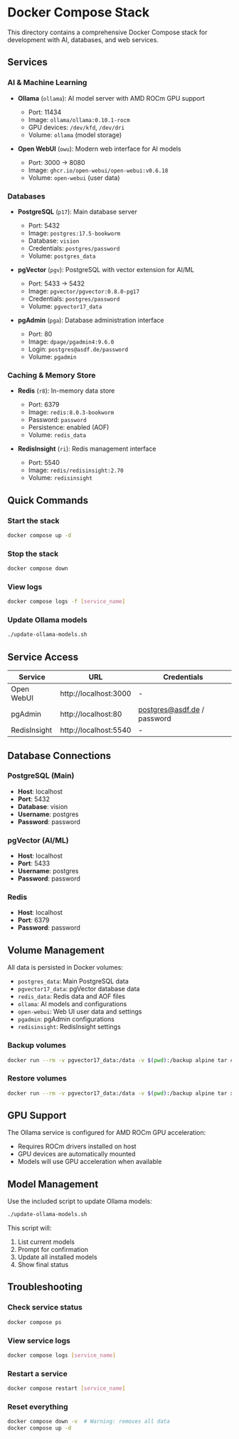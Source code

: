 # Docker Compose Stack

This directory contains a comprehensive Docker Compose stack for development with AI, databases, and web services.

## Services

### AI & Machine Learning
- **Ollama** (`ollama`): AI model server with AMD ROCm GPU support
  - Port: 11434
  - Image: `ollama/ollama:0.10.1-rocm`
  - GPU devices: `/dev/kfd`, `/dev/dri`
  - Volume: `ollama` (model storage)

- **Open WebUI** (`owu`): Modern web interface for AI models
  - Port: 3000 → 8080
  - Image: `ghcr.io/open-webui/open-webui:v0.6.18`
  - Volume: `open-webui` (user data)

### Databases
- **PostgreSQL** (`p17`): Main database server
  - Port: 5432
  - Image: `postgres:17.5-bookworm`
  - Database: `vision`
  - Credentials: `postgres/password`
  - Volume: `postgres_data`

- **pgVector** (`pgv`): PostgreSQL with vector extension for AI/ML
  - Port: 5433 → 5432
  - Image: `pgvector/pgvector:0.8.0-pg17`
  - Credentials: `postgres/password`
  - Volume: `pgvector17_data`

- **pgAdmin** (`pga`): Database administration interface
  - Port: 80
  - Image: `dpage/pgadmin4:9.6.0`
  - Login: `postgres@asdf.de/password`
  - Volume: `pgadmin`

### Caching & Memory Store
- **Redis** (`r8`): In-memory data store
  - Port: 6379
  - Image: `redis:8.0.3-bookworm`
  - Password: `password`
  - Persistence: enabled (AOF)
  - Volume: `redis_data`

- **RedisInsight** (`ri`): Redis management interface
  - Port: 5540
  - Image: `redis/redisinsight:2.70`
  - Volume: `redisinsight`

## Quick Commands

### Start the stack
```bash
docker compose up -d
```

### Stop the stack
```bash
docker compose down
```

### View logs
```bash
docker compose logs -f [service_name]
```

### Update Ollama models
```bash
./update-ollama-models.sh
```

## Service Access

| Service | URL | Credentials |
|---------|-----|-------------|
| Open WebUI | http://localhost:3000 | - |
| pgAdmin | http://localhost:80 | postgres@asdf.de / password |
| RedisInsight | http://localhost:5540 | - |

## Database Connections

### PostgreSQL (Main)
- **Host**: localhost
- **Port**: 5432
- **Database**: vision
- **Username**: postgres
- **Password**: password

### pgVector (AI/ML)
- **Host**: localhost
- **Port**: 5433
- **Username**: postgres
- **Password**: password

### Redis
- **Host**: localhost
- **Port**: 6379
- **Password**: password

## Volume Management

All data is persisted in Docker volumes:
- `postgres_data`: Main PostgreSQL data
- `pgvector17_data`: pgVector database data
- `redis_data`: Redis data and AOF files
- `ollama`: AI models and configurations
- `open-webui`: Web UI user data and settings
- `pgadmin`: pgAdmin configurations
- `redisinsight`: RedisInsight settings

### Backup volumes
```bash
docker run --rm -v pgvector17_data:/data -v $(pwd):/backup alpine tar czf /backup/pgvector_backup.tar.gz -C /data .
```

### Restore volumes
```bash
docker run --rm -v pgvector17_data:/data -v $(pwd):/backup alpine tar xzf /backup/pgvector_backup.tar.gz -C /data
```

## GPU Support

The Ollama service is configured for AMD ROCm GPU acceleration:
- Requires ROCm drivers installed on host
- GPU devices are automatically mounted
- Models will use GPU acceleration when available

## Model Management

Use the included script to update Ollama models:
```bash
./update-ollama-models.sh
```

This script will:
1. List current models
2. Prompt for confirmation
3. Update all installed models
4. Show final status

## Troubleshooting

### Check service status
```bash
docker compose ps
```

### View service logs
```bash
docker compose logs [service_name]
```

### Restart a service
```bash
docker compose restart [service_name]
```

### Reset everything
```bash
docker compose down -v  # Warning: removes all data
docker compose up -d
```
